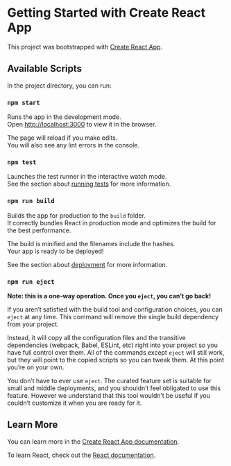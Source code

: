 <!-- # ☺︎ 🌈 레인보우 이모션 ☹︎
### AI를 활용한 표정 분석 및 학습 지원 프로젝트
이 AI 프로젝트는 자폐 스펙트럼 장애와 시각 장애를 가진 분들, 그리고 타인의 표정을 분석하거나 상황에 맞는 표정을 짓는 것이 어려운 사람들을 돕기 위해 고안되었습니다. 실시간 웹캠 표정 인식과 퀴즈와 같은 학습 도구를 제공하여, 표정에 어려움을 겪는 사람들이 사회적 상호작용을 원활하게 하고 삶의 질을 향상시킬 수 있도록 도와줍니다.
<br/><br/>

## 기술 스택
- 웹: React.js, TypeScript, Node.js, axios
- 표정 이미지 생성: huggingface stable-diffusion-2 -> OpenAI dall-e-2
- 실시간 웹캠 분석: Tenserflow.js, face-api.js
- 번역: OpenAI
- 테스트: Tenserflow.js, Langchain.js
<br/><br/>

## 프로젝트 실행 방법
- 모듈 다운로드: `npm install --legacy-peer-deps`
- 오픈소스 모델 다운로드: `npm install download-models`
- 프로젝트 빌드: `npm run build`
- 프로젝트 시작: `npm run start`
<br/><br/>
<br/><br/> -->


# Getting Started with Create React App

This project was bootstrapped with [Create React App](https://github.com/facebook/create-react-app).

## Available Scripts

In the project directory, you can run:

### `npm start`

Runs the app in the development mode.\
Open [http://localhost:3000](http://localhost:3000) to view it in the browser.

The page will reload if you make edits.\
You will also see any lint errors in the console.

### `npm test`

Launches the test runner in the interactive watch mode.\
See the section about [running tests](https://facebook.github.io/create-react-app/docs/running-tests) for more information.

### `npm run build`

Builds the app for production to the `build` folder.\
It correctly bundles React in production mode and optimizes the build for the best performance.

The build is minified and the filenames include the hashes.\
Your app is ready to be deployed!

See the section about [deployment](https://facebook.github.io/create-react-app/docs/deployment) for more information.

### `npm run eject`

**Note: this is a one-way operation. Once you `eject`, you can’t go back!**

If you aren’t satisfied with the build tool and configuration choices, you can `eject` at any time. This command will remove the single build dependency from your project.

Instead, it will copy all the configuration files and the transitive dependencies (webpack, Babel, ESLint, etc) right into your project so you have full control over them. All of the commands except `eject` will still work, but they will point to the copied scripts so you can tweak them. At this point you’re on your own.

You don’t have to ever use `eject`. The curated feature set is suitable for small and middle deployments, and you shouldn’t feel obligated to use this feature. However we understand that this tool wouldn’t be useful if you couldn’t customize it when you are ready for it.

## Learn More

You can learn more in the [Create React App documentation](https://facebook.github.io/create-react-app/docs/getting-started).

To learn React, check out the [React documentation](https://reactjs.org/).
